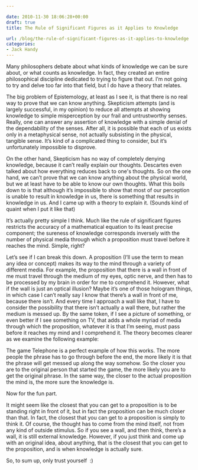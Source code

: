 ```yaml
---

date: 2010-11-30 18:06:28+00:00
draft: true
title: The Rule of Significant Figures as it Applies to Knowledge

url: /blog/the-rule-of-significant-figures-as-it-applies-to-knowledge
categories:
- Jack Handy
---
```


Many philosophers debate about what kinds of knowledge we can be sure about, or what counts as knowledge. In fact, they created an entire philosophical discipline dedicated to trying to figure that out. I’m not going to try and delve too far into that field, but I do have a theory that relates.




The big problem of Epistemology, at least as I see it, is that there is no real way to prove that we can know anything. Skepticism attempts (and is largely successful, in my opinion) to reduce all attempts at showing knowledge to simple misperception by our frail and untrustworthy senses. Really, one can answer any assertion of knowledge with a simple denial of the dependability of the senses. After all, it is possible that each of us exists only in a metaphysical sense, not actually subsisting in the physical, tangible sense. It’s kind of a complicated thing to consider, but it’s unfortunately impossible to disprove.




On the other hand, Skepticism has no way of completely denying knowledge, because it can’t really explain our thoughts. Descartes even talked about how everything reduces back to one's thoughts. So on the one hand, we can’t prove that we can know anything about the physical world, but we at least have to be able to know our own thoughts. What this boils down to is that although it’s impossible to show that most of our perception is unable to result in knowledge in us, there is something that results in knowledge in us. And I came up with a theory to explain it. (Sounds kind of quaint when I put it like that)




It’s actually pretty simple I think. Much like the rule of significant figures restricts the accuracy of a mathematical equation to its least precise component; the sureness of knowledge corresponds inversely with the number of physical media through which a proposition must travel before it reaches the mind. Simple, right?




Let’s see if I can break this down. A proposition (I’ll use the term to mean any idea or concept) makes its way to the mind through a variety of different media. For example, the proposition that there is a wall in front of me must travel through the medium of my eyes, optic nerve, and then has to be processed by my brain in order for me to comprehend it. However, what if the wall is just an optical illusion? Maybe it’s one of those hologram things, in which case I can’t really say I know that there’s a wall in front of me, because there isn’t. And every time I approach a wall like that, I have to consider the possibility that there isn’t actually a wall there, but rather the medium is messed up. By the same token, if I see a picture of something, or even better if I see something on TV, that adds a whole myriad of media through which the proposition, whatever it is that I’m seeing, must pass before it reaches my mind and I comprehend it. The theory becomes clearer as we examine the following example:




The game Telephone is a perfect example of how this works. The more people the phrase has to go through before the end, the more likely it is that the phrase will get messed up along the way somehow. So the closer you are to the original person that started the game, the more likely you are to get the original phrase. In the same way, the closer to the actual proposition the mind is, the more sure the knowledge is.




Now for the fun part.




It might seem like the closest that you can get to a proposition is to be standing right in front of it, but in fact the proposition can be much closer than that. In fact, the closest that you can get to a proposition is simply to think it. Of course, the thought has to come from the mind itself, not from any kind of outside stimulus. So if you see a wall, and then think, there’s a wall, it is still external knowledge. However, if you just think and come up with an original idea, about anything, that is the closest that you can get to the proposition, and is when knowledge is actually sure.




So, to sum up, only trust yourself  :)

